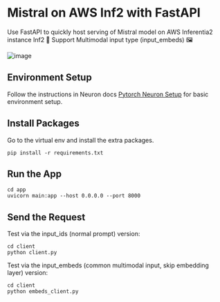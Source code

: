 # Mistral on AWS Inf2 with FastAPI
Use FastAPI to quickly host serving of Mistral model on AWS Inferentia2 instance Inf2 🚀
Support Multimodal input type (input_embeds) 🖼️

![image](https://github.com/davidshtian/Mistral-on-AWS-Inf2-with-FastAPI/assets/14228056/94f8aa15-6851-41d5-b89e-2b8699949fef)


## Environment Setup
Follow the instructions in Neuron docs [Pytorch Neuron Setup](https://awsdocs-neuron.readthedocs-hosted.com/en/latest/frameworks/torch/torch-setup.html) for basic environment setup. 

## Install Packages
Go to the virtual env and install the extra packages.
```
pip install -r requirements.txt
```

## Run the App
```
cd app
uvicorn main:app --host 0.0.0.0 --port 8000
```

## Send the Request
Test via the input_ids (normal prompt) version:
```
cd client
python client.py
```

Test via the input_embeds (common multimodal input, skip embedding layer) version:
```
cd client
python embeds_client.py
```

